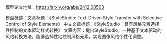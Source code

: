 模型论文地址：https://arxiv.org/abs/2412.08503

模型概述：文章标题：《StyleStudio: Text-Driven Style Transfer with Selective Control of Style Elements》
中文文章标题：《StyleStudio：具有风格元素选择性控制的文本驱动样式转换》
文章内容：提出StyleStudio，一种基于文本驱动的风格转换方法，能够选择性地控制风格元素，实现图像风格个性化调整。
